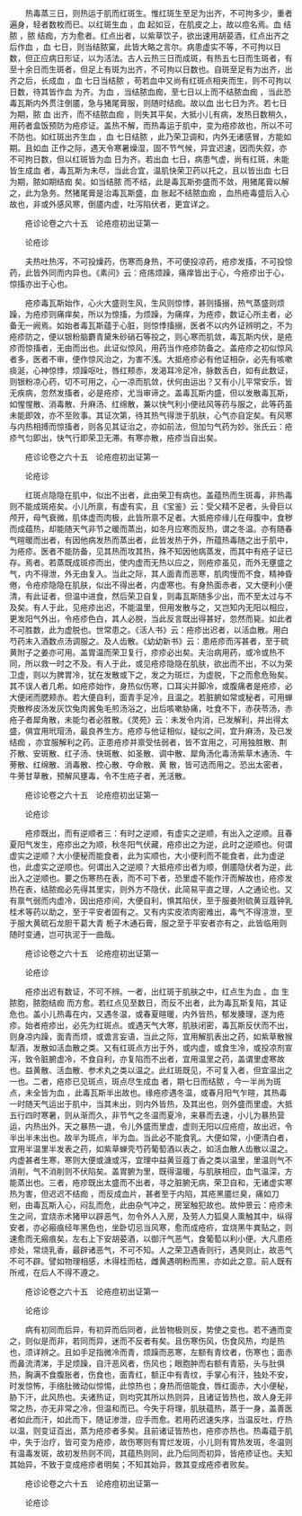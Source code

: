 <!-- { "loadSidebar": true } -->
　　热毒蒸三日，则热运于肌而红斑生。惟红斑生至足为出齐，不可拘多少，重者遍身，轻者数枚而已。以红斑生血 ，血 起如豆，在肌皮之上，故以痘名焉。血 结脓 ，脓 结痂，方为愈者。红点出者，以紫草饮子，欲出速用胡荽酒，红点出齐之后作血 ，血 七日，则当结脓窠，此皆大略之言尔。病患虚实不等，不可拘以日数，但正应病日形证，以为活法。古人云热三日而成斑，有热五七日而生斑者，有至十余日而生斑者，但足上有斑为出齐，不可拘以日数也。自斑至足有为出齐，出齐之后，长成血 ，血 七日当结脓 ，苟若血中又尚有红斑点相夹而生，则不可拘以日数，待其皆作血 为齐。为血 ，当结脓血痂，至七日以上而不结脓血痂 ，当此恐毒瓦斯内外贯注倒靥，急与猪尾膏服，则随时结痂。故以血 出七日为齐。若七日为期，脓 血 出齐，而不结脓血痂 ，则失其平矣，大抵小儿有病，发热日数稍久，用药者盒饭预防为疮疹证。盖热不解，而热毒运于肌中，变为疮疹故也，所以不可不防也。如红斑出齐生血 ，血 七日结脓 ，此乃荣卫调和，内外无诸感冒，方能如期。且如血 正作之际，遇天令寒暑燥湿，固不节气候，异宜迟速，因而失叙，亦不可拘日数，但以红斑皆为血 日为齐。若出血 七日，病患气虚，尚有红斑，未能皆生成血 者，毒瓦斯为未尽，当此合宜，温肌快荣卫药以托之，且以皆出血 七日为期，脓如期结痂 矣。如当结脓 而不结，此是毒瓦斯弥盛而不敛，用猪尾膏以解之，此为急务。然猪尾膏是治毒瓦斯盛，血 胀起不结脓血痂 ，血热疮毒盛后入心故也，非或外感风寒，倒靥内虚，吐泻陷伏者，更宜详之。

　　疮诊论卷之六十五　论疮痘初出证第一

　　论疮诊

　　夫热吐热泻，不可投燥药，伤寒而身热，不可便投凉药，疮疹发搐，不可投惊药，此皆外同而内异也。《素问》云：疮疡烦躁，痛痒皆出于心，今疮疹出于心，惊搐亦出于心也。

　　疮疹毒瓦斯始作，心火大盛则生风，生风则惊悸，甚则搐搦，热气蒸盛则烦躁，为疮疹则痛痒矣，所以为惊搐，为烦躁，为痛痒，为疮疹，数证心所主者，必备无一阙焉。如始者毒瓦斯蕴于心脏，则惊悸搐搦，医者不以内外证辨明之，不为疮疹防之，便以银粉脑麝青黛朱砂硝石等投之，则心寒而肌敛，毒瓦斯内伏，是疮疹而惊搐者，无由而出也。此证似惊风，用药当作疮疹防备之。盖疮疹之初似惊风者多，医者不审，便作惊风治之，为害不浅。大抵疮疹必有他证相杂，必先有咳嗽痰涎，心神惊悸，烦躁呕吐，唇红颊赤，发渴耳冷足冷，脉数舌白，如有此数证，则银粉凉心药，切不可用之，心一凉而肌敛，伏何由运出？又有小儿平常安乐，皆无疾病，忽然发搐者，必是疮疹，尤当审谛之。盖毒瓦斯内盛，但以发散毒瓦斯，如惺惺散、消毒散、升麻汤、红绵散，兼以快气利小便祛风等药与服之，此等药虽未能即效，亦不至败事。其证次第，待其热气得泄于肌肤，心气亦自定矣。有风寒与内热相搏而惊搐者，则各见其证治之，亦如前法，但加匀气药为妙。张氏云：疮疹气匀即出，快气行即荣卫无滞。有寒亦散，疮疹当自出矣。

　　疮诊论卷之六十五　论疮痘初出证第一

　　论疮诊

　　红斑点隐隐在肌中，似出不出者，此由荣卫有病也。盖蕴热而生斑毒，非热毒则不能成斑疮矣。小儿所禀，有虚有实，且《宝鉴》云：受父精不足者，头骨巨以颅开，母气衰微，肌体虚而肉极，此皆所禀不足者。大抵疮疹缘儿在母腹中，食秽而成蕴热，却能随天气非节之暖而蒸出，如冬月应寒而反热，谓之冬温。亦有随春气暄暖而出者，有因他病发热而蒸出者，此皆发热于外，所蕴热毒随之出于肌中，为疮疹。医者不能防备，见其热而攻其热，殊不知因他病蒸发，而其中有疮子证已存。焉者。若蒸既成斑疹而出，使内虚而无热以应之，则疮疹虽见，而外无壅盛之气，内不得泄，外无由复入。当此之际，其人面青而恶寒，肌肉慢而不食，精神昏倦，令疮疹隐隐在肌肤，似出不得出者，内虚寒也。有身热面赤者，又大便利小便清，有此证者，但温中进食，然后荣卫自复，则毒瓦斯随多少出，而不至太过与不及矣。有人于此，见疮疹出迟，不能温里，但用发散与之，又岂知内无阳以相应，更发阳气外出，令疮疹色白，其人必脱，当此反言既出得甚好，忽然而毙。如此者不可胜数，此为虚脱也。世常患之。《活人书》云：疮疹出迟者，以活血散。用白芍药末入酒数点汤调服之。及人齿散。《幼幼新书》云：患疮疹而泻甚者，至于硫黄附子之姜亦可用。盖胃温而荣卫复行，疹疹必出矣。夫治病用药，或冷或热不同，所以救一时之不及。有人于此，或见疮疹隐隐在肌肤，欲出而不出，不以为荣卫虚，则以为脾胃冷，犹在发散或下之，发之为斑烂，为虚脱，下之而愈危殆矣。其不误人者几希。如疮疹始作，身热似伤寒，口耳尖并脚冷，或腹痛者是疮疹，必大便闭而腮颊赤。若大便自利，面青手足冷，且温之。若脏腑如常或秘者，可用蝉壳散桦皮汤发灰饮兔肉酱兔毛煎汤浴之，出后咳嗽胁痛，吐食不下，赤茯苓汤，赤疮子者犀角散，未能匀者必胜散。《灵苑》云：未发令内消，已发解利，并出得太盛，俱宜用玳瑁汤，最良养生方。疮疹与他证相似，疑似之间，宜升麻汤，及已发结痂 ，亦宜服解利之药。正患疮疹并禀受怯弱者，皆不宜用之，可用独胜散、荆芥散、安斑散、红子汤、快斑散、如圣散、调中散、犀角汤化毒汤紫草木通汤、牛蒡散、红绵散、消毒散、控心散、夺命散、黄 散，皆可选而用之。恐出太密者，牛蒡甘草散，预解风壅毒，令不生疮子者，羌活散。

　　疮诊论卷之六十五　论疮痘初出证第一

　　论疮诊

　　疮疹既出，而有逆顺者三：有时之逆顺，有虚实之逆顺，有出入之逆顺。且春夏阳气发生，疮疹出之为顺，秋冬阳气伏藏，疮疹出之为逆，此时之逆顺也。何谓虚实之逆顺？大小便秘而能食者，此为实顺也，大小便利而不能食者，此为虚逆也，此虚实之逆顺也。何谓出入之逆顺？大抵疮疹出者为顺，倒靥隐伏者为逆，此出入之逆顺也。要之伤寒热在表，而不可下者，恐里虚不能作汗而解故也，疮疹发热在表，结脓痂必先得其里实，则外方不隐伏，此简易平直之理，人之通论也。又有禀气弱而内虚冷，因出疮疹间，大便自利，惧其陷伏，至于服姜附硫黄豆蔻钟乳桂术等药以助之，至于平安者固有之。又有内实皮浓肉密难出，毒气不得渲泄，至于服大黄硫石龙胆干葛大青 栀子木通石膏，服之至于平安者亦有之，此皆临用则随时变通，岂可执泥于一曲哉。

　　疮诊论卷之六十五　论疮痘初出证第一

　　论疮诊

　　疮疹出迟有数证，不可不辨。一者，出红斑于肌肤之中，红点生为血 。血 生脓胞，脓胞结痂 而方愈。若红点见至数日，而反不出者，此为毒瓦斯复陷，其证危也。盖小儿热毒在内，又遇冬温，或春夏暄暖，内外皆热，郁发腠理，遂为疮疹。始者疮疹出，必先为红斑点。或遇天气大寒，肌肤闭密，毒瓦斯反伏而不出，则身凉内躁，面青而烦，或谵言妄语，当此之际，宜用解肌表出之药，如紫草散猴犁酒，发散如活血散之类。又有红斑点方出于外，或内虚，或食生冷，或投凉剂宣泻，致令脏腑虚冷，不食自利，亦复陷而不出者，宜用温里之药，盖谓里虚寒故也。益黄散、活血散、参术丸之类以温之。此红斑既见，不可复入者，但宜温出之一也。二者，疮疹已见斑点，斑点尽生成血 者，期七日而结脓 ，今一半尚为斑点，未全皆为血 ，此毒瓦斯半出故也。缘疮疹遇冬温，或春月阳气乍暄，其热毒一时随天气运出于肌中，当其未出，则内外皆热，及其出也，则外盛而里虚。大抵五行四时寒暑，则从渐而久，非节气之冬温而夏冷，来暴而去速，小儿为暴热营运，内热出外，天之暴热一退，令儿外盛而里虚，虚则无阳以应疮痘，故出迟，令半出半未出也。故半为斑点，半为血。当此必不能食乳。大便如常，小便清白者，宜用半温里半发表之药，如紫草蝉壳芍药葡萄酒以表之，如活血散人齿散以温之。内虚甚者生寒，寒则大便或溏或泻，宜理中益黄豆蔻丁香之类以温里，里温则气不消削，气不消削则不伏陷矣。盖胃腑为里，既得温暖，与肌肤相应，血气温深，方能蒸出也。三者，疮疹既出太盛而不出者，寻之脏腑无病，荣卫自和，无诸虚实寒热为害，但迟迟不结痂 ，而反成血片，甚者至于内陷，其疮黑靥烂臭，痛如刀剜，由毒瓦斯入心，闷乱而危，此由杂气冲之，房室触犯故也。故仲景云：疮疹未生之间，宜烧赤术猪甲以辟恶气，勿令外人入房，及劳人力狐臭人熏触其中，纵得安者，亦必瘢痕经年黑色也，坐卧切忌当风寒，愈而成疮疥，宜烧黑牛粪贴之，则速愈而无瘢痕矣，左右上下安胡荽酒，以御汗气恶气，食葡萄以利小便。大凡患疮疹处，常烧乳香，最辟诸恶气，不可不知。人之荣卫遇香则行，遇臭则止，故恶气不可不辟。譬如物理相感，木得桂而枯，雌黄遇明粉而黑，亦如此之意。前人既有所戒，在后人不得不遵之。

　　疮诊论卷之六十五　论疮痘初出证第一

　　论疮诊

　　病有初同而后异，有初异而后同者，此皆物极则反，势使之变也。若不通而变之，则似是而非，若同而异，迷而不反者有矣。且伤寒伤风，伤食风热，均是热也，须详辨之。且如手足指微冷而青，烦躁而恶寒，左额有青纹者，伤寒也；面赤而鼻流清涕，手足烦躁，自汗恶风者，伤风也；眼胞肿而右额有青筋，头与肚俱热，胸满不食腹胀者，伤食也，面青红，额正中有青纹，手掌心有汗，独处不安，时发惊怖，手络肚微动似惊惕，此惊热也；身热而倍能食，唇红面赤，大小便秘，胁下汗，此风热也。夫诸热证，则均究其所以热则异，且诸证皆热也，故人身无非常之热，亦无非常之冷，但温和而已。今失于将理，肌肤蕴热，蒸于一身，盖善医者如此而汗，如此而下，随证渗泄，应手而愈。若用药迟速失序，当温反吐，疗热以温，则变证百出，蒸为疮疹者多矣。且前诸证皆热也，疮疹亦热也。热毒蕴于肌中，失于治疗，皆可变为疮疹，故伤寒则有胃烂发斑，小儿则有胃热发斑，冬温则有温毒发斑，故初发热则不同，其蕴热则同，此乃后同而初异，皆疮疹证也。夫知其始异，不致于变成疮疹者明矣；不知其始异，救其变成疮疹者败矣。

　　疮诊论卷之六十五　论疮痘初出证第一

　　论疮诊

